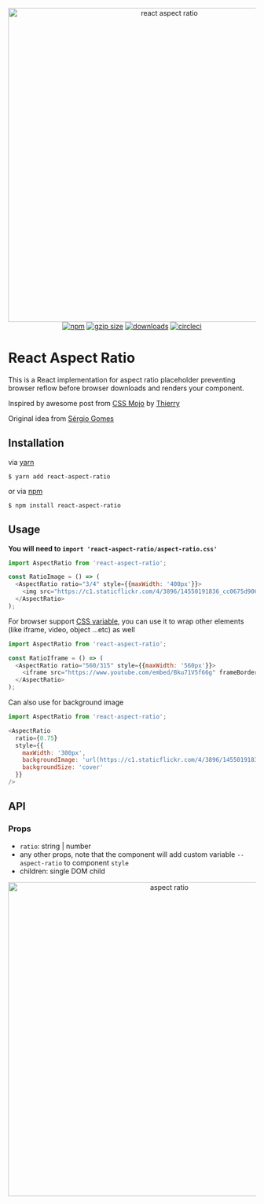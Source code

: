<p align="center">
  <img src="  https://user-images.githubusercontent.com/3906130/51165477-22ffff80-1855-11e9-9580-7ff4309dd025.jpg" width="640" alt="react aspect ratio">
  <br>
  <a href="https://www.npmjs.org/package/react-aspect-ratio"><img src="https://img.shields.io/npm/v/react-aspect-ratio.svg?style=flat" alt="npm"></a>
  <a href="https://unpkg.com/react-aspect-ratio"><img src="https://img.badgesize.io/https://unpkg.com/react-aspect-ratio/dist/es/index.js?compression=gzip" alt="gzip size"></a>
  <a href="https://www.npmjs.com/package/react-aspect-ratio"><img src="https://img.shields.io/npm/dt/react-aspect-ratio.svg" alt="downloads" ></a>
  <a href="https://circleci.com/gh/roderickhsiao/react-aspect-ratio"><img src="https://circleci.com/gh/roderickhsiao/react-aspect-ratio.svg?style=svg" alt="circleci"></a>
</p>

# React Aspect Ratio

This is a React implementation for aspect ratio placeholder preventing browser reflow before browser downloads and renders your component.

Inspired by awesome post from [CSS Mojo](http://www.cssmojo.com/aspect-ratio-using-custom-properties-and-calc/) by [Thierry](https://twitter.com/thierrykoblentz)

Original idea from [Sérgio Gomes](https://twitter.com/sergiomdgomes)

## Installation

via [yarn](https://yarnpkg.com/en/docs)
```
$ yarn add react-aspect-ratio
```

 or via [npm](https://docs.npmjs.com/)

```
$ npm install react-aspect-ratio
```

## Usage

**You will need to `import 'react-aspect-ratio/aspect-ratio.css'`**


```js
import AspectRatio from 'react-aspect-ratio';

const RatioImage = () => (
  <AspectRatio ratio="3/4" style={{maxWidth: '400px'}}>
    <img src="https://c1.staticflickr.com/4/3896/14550191836_cc0675d906.jpg" />
  </AspectRatio>
);
```

For browser support [CSS variable](http://caniuse.com/#feat=css-variables), you can use it to wrap other elements (like iframe, video, object ...etc) as well

```js
import AspectRatio from 'react-aspect-ratio';

const RatioIframe = () => (
  <AspectRatio ratio="560/315" style={{maxWidth: '560px'}}>
    <iframe src="https://www.youtube.com/embed/Bku71V5f66g" frameBorder="0" allowFullScreen />
  </AspectRatio>
);
```

Can also use for background image
```js
import AspectRatio from 'react-aspect-ratio';

<AspectRatio
  ratio={0.75}
  style={{
    maxWidth: '300px',
    backgroundImage: 'url(https://c1.staticflickr.com/4/3896/14550191836_cc0675d906.jpg)',
    backgroundSize: 'cover'
  }}
/>
```

## API

### Props
  - `ratio`: string | number
  - any other props, note that the component will add custom variable `--aspect-ratio` to component `style`
  - children: single DOM child


  <p align="center">
    <img src="https://cloud.githubusercontent.com/assets/3906130/23882532/7e0cd586-081e-11e7-995f-005196385335.jpg" width="640" alt="aspect ratio">
    <br>
  </p>
